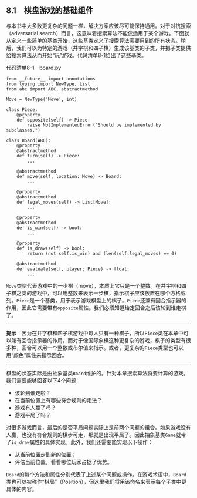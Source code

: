    

## 8.1　棋盘游戏的基础组件

与本书中大多数更复杂的问题一样，解决方案应该尽可能保持通用。对于对抗搜索（adversarial search）而言，这意味着搜索算法不能仅适用于某个游戏。下面就从定义一些简单的基类开始，这些基类定义了搜索算法需要用到的所有状态。稍后，我们可以为特定的游戏（井字棋和四子棋）生成该基类的子类，并把子类提供给搜索算法从而开始“玩”游戏。代码清单8-1给出了这些基类。

代码清单8-1　board.py

```
from __future__ import annotations
from typing import NewType, List
from abc import ABC, abstractmethod

Move = NewType('Move', int)

class Piece:
    @property
    def opposite(self) -> Piece:
        raise NotImplementedError("Should be implemented by subclasses.")

class Board(ABC):
    @property
    @abstractmethod
    def turn(self) -> Piece:
        ...

    @abstractmethod
    def move(self, location: Move) -> Board:
        ...

    @property
    @abstractmethod
    def legal_moves(self) -> List[Move]:
        ...

    @property
    @abstractmethod
    def is_win(self) -> bool:
        ...

    @property
    def is_draw(self) -> bool:
        return (not self.is_win) and (len(self.legal_moves) == 0)

    @abstractmethod
    def evaluate(self, player: Piece) -> float:
        ...
```

`Move`类型代表游戏中的一步棋（move），本质上它只是一个整数。在井字棋和四子棋之类的游戏中，可以用整数来表示一步棋，指示棋子应该放置在哪个方格或列。`Piece`是一个基类，用于表示游戏棋盘上的棋子。`Piece`还兼有回合指示器的作用，因此它需要带有`opposite`属性。我们必须知道给定回合之后该轮到谁走棋了。

---

  

**提示**　因为在井字棋和四子棋游戏中每人只有一种棋子，所以`Piece`类在本章中可以兼有回合指示器的作用。而对于像国际象棋这种更复杂的游戏，棋子的类型有很多种，回合可以用一个整数或布尔值来指示。或者，更复杂的`Piece`类型也可以用“颜色”属性来指示回合。

---

  

棋盘的状态实际是由抽象基类`Board`维护的。针对本章搜索算法将要计算的游戏，我们需要能够回答以下4个问题：

- 该轮到谁走啦？
- 在当前位置上有哪些符合规则的走法？
- 游戏有人赢了吗？
- 游戏平局了吗？

对很多游戏而言，最后的是否平局问题实际上是前两个问题的组合。如果游戏没有人赢，也没有符合规则的棋步可走，那就是出现平局了。因此抽象基类`Game`就带了`is_draw`属性的具体实现。此外，我们还需要能实现以下操作：

- 从当前位置走到新的位置；
- 评估当前位置，看看哪位玩家占据了优势。

`Board`的每个方法和属性分别代表了上述某个问题或操作。在游戏术语中，`Board`类也可以被称作“棋局”（Position），但这里我们将用该命名来表示每个子类中更具体的内容。